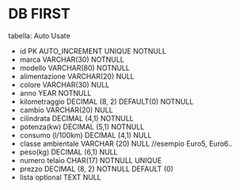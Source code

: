# DB FIRST

tabella: Auto Usate


- id PK AUTO_INCREMENT UNIQUE NOTNULL
- marca VARCHAR(30) NOTNULL
- modello VARCHAR(80) NOTNULL
- alimentazione VARCHAR(20) NULL
- colore VARCHAR(30) NULL
- anno YEAR NOTNULL
- kilometraggio DECIMAL (8, 2) DEFAULT(0) NOTNULL
- cambio VARCHAR(20) NULL
- cilindrata DECIMAL (4,1) NOTNULL
- potenza(kw) DECIMAL (5,1) NOTNULL
- consumo (l/100km) DECIMAL (4,1) NULL
- classe ambientale VARCHAR (20) NULL
//esempio Euro5, Euro6..
- peso(kg) DECIMAL (6,1) NULL
- numero telaio CHAR(17) NOTNULL UNIQUE
- prezzo DECIMAL (8, 2) NOTNULL DEFAULT (0)
- lista optional TEXT NULL